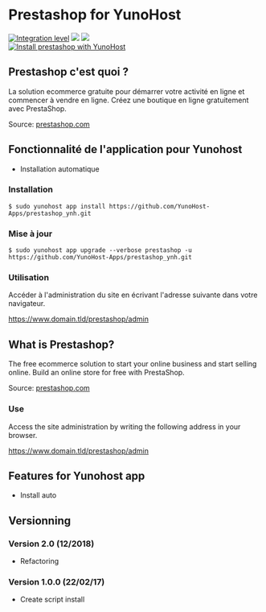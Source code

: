 # Prestashop for YunoHost

[![Integration level](https://dash.yunohost.org/integration/prestashop.svg)](https://dash.yunohost.org/appci/app/prestashop) ![](https://ci-apps.yunohost.org/ci/badges/prestashop.status.svg) ![](https://ci-apps.yunohost.org/ci/badges/prestashop.maintain.svg)  
[![Install prestashop with YunoHost](https://install-app.yunohost.org/install-with-yunohost.png)](https://install-app.yunohost.org/?app=prestashop)

## Prestashop c'est quoi ?

La solution ecommerce gratuite pour démarrer votre activité en ligne et commencer à vendre en ligne. Créez une boutique en ligne gratuitement avec PrestaShop.

Source: [prestashop.com](https://www.prestashop.com/)

## Fonctionnalité de l'application pour Yunohost

- Installation automatique

### Installation

`$ sudo yunohost app install https://github.com/YunoHost-Apps/prestashop_ynh.git`

### Mise à jour

`$ sudo yunohost app upgrade --verbose prestashop -u https://github.com/YunoHost-Apps/prestashop_ynh.git`

### Utilisation

Accéder à l'administration du site en écrivant l'adresse suivante dans votre navigateur.

https://www.domain.tld/prestashop/admin

## What is Prestashop?

The free ecommerce solution to start your online business and start selling online. Build an online store for free with PrestaShop.

Source: [prestashop.com](https://www.prestashop.com/)

### Use

Access the site administration by writing the following address in your browser.

https://www.domain.tld/prestashop/admin

## Features for Yunohost app

- Install auto

## Versionning

### Version 2.0 (12/2018)

- Refactoring

### Version 1.0.0 (22/02/17)

- Create script install
